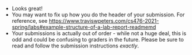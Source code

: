 - Looks great!
- You may want to fix up how you do the header of your submission. For reference, see https://www.traviswpeters.com/cs476-2021-spring/labs#example-structure-of-a-lab-report-readmemd
- Your submissions is actually out of order - while not a huge deal, this is odd and could be confusing to graders in the future. Please be sure to read and follow the submission instructions *exactly*. 
